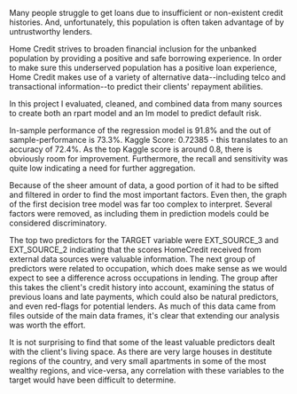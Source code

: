 Many people struggle to get loans due to insufficient or non-existent credit histories. And, unfortunately, this population is often taken advantage of by untrustworthy lenders.

Home Credit strives to broaden financial inclusion for the unbanked population by providing a positive and safe borrowing experience. In order to make sure this underserved population has a positive loan experience, Home Credit makes use of a variety of alternative data--including telco and transactional information--to predict their clients' repayment abilities.

In this project I evaluated, cleaned, and combined data from many sources to create both an rpart model and an lm model to predict default risk.

In-sample performance of the regression model is 91.8% and the out of sample-performance is 73.3%. Kaggle Score: 0.72385 - this translates to an accuracy of 72.4%. As the top Kaggle score is around 0.8, there is obviously room for improvement. Furthermore, the recall and sensitivity was quite low indicating a need for further aggregation.

Because of the sheer amount of data, a good portion of it had to be sifted and filtered in order to find the most important factors. Even then, the graph of the first decision tree model was far too complex to interpret. Several factors were removed, as including them in prediction models could be considered discriminatory.

The top two predictors for the TARGET variable were EXT_SOURCE_3 and EXT_SOURCE_2 indicating that the scores HomeCredit received from external data sources were valuable information. The next group of predictors were related to occupation, which does make sense as we would expect to see a difference across occupations in lending. The group after this takes the client's credit history into account, examining the status of previous loans and late payments, which could also be natural predictors, and even red-flags for potential lenders. As much of this data came from files outside of the main data frames, it's clear that extending our analysis was worth the effort.

It is not surprising to find that some of the least valuable predictors dealt with the client's living space. As there are very large houses in destitute regions of the country, and very small apartments in some of the most wealthy regions, and vice-versa, any correlation with these variables to the target would have been difficult to determine.
